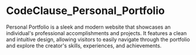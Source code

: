 # CodeClause_Personal_Portfolio
Personal Portfolio is a sleek and modern website that showcases an individual's professional accomplishments and projects. It features a clean and intuitive design, allowing visitors to easily navigate through the portfolio and explore the creator's skills, experiences, and achievements.
